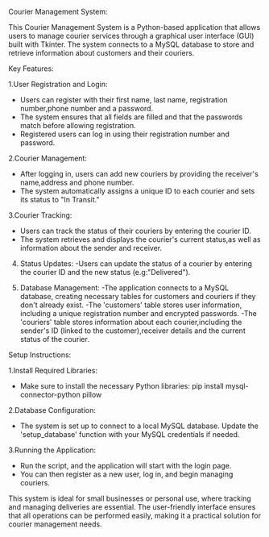 Courier Management System:

This Courier Management System is a Python-based application that allows users to manage courier services through a graphical user interface (GUI) built with Tkinter.
The system connects to a MySQL database to store and retrieve information about customers and their couriers.

Key Features:

1.User Registration and Login:
   - Users can register with their first name, last name, registration number,phone number and a password.
   - The system ensures that all fields are filled and that the passwords match before allowing registration.
   - Registered users can log in using their registration number and password.

2.Courier Management:
   - After logging in, users can add new couriers by providing the receiver's name,address and phone number.
   - The system automatically assigns a unique ID to each courier and sets its status to "In Transit."

3.Courier Tracking:
   - Users can track the status of their couriers by entering the courier ID.
   - The system retrieves and displays the courier's current status,as well as information about the sender and receiver.

4. Status Updates:
   -Users can update the status of a courier by entering the courier ID and the new status (e.g:"Delivered").

5. Database Management:
   -The application connects to a MySQL database, creating necessary tables for customers and couriers if they don't already exist.
   -The 'customers' table stores user information, including a unique registration number and encrypted passwords.
   -The 'couriers' table stores information about each courier,including the sender's ID (linked to the customer),receiver details and the current status of the courier.

Setup Instructions:

1.Install Required Libraries:
   * Make sure to install the necessary Python libraries:
     pip install mysql-connector-python pillow
     
2.Database Configuration:
   * The system is set up to connect to a local MySQL database. Update the 'setup_database' function with your MySQL credentials if needed.

3.Running the Application:
   * Run the script, and the application will start with the login page.
   * You can then register as a new user, log in, and begin managing couriers.

This system is ideal for small businesses or personal use, where tracking and managing deliveries are essential.
The user-friendly interface ensures that all operations can be performed easily, making it a practical solution for courier management needs.
